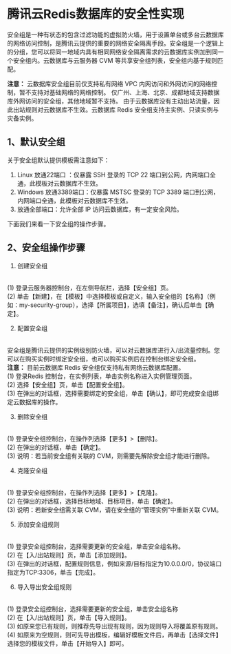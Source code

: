 # 腾讯云Redis数据库的安全性实现
安全组是一种有状态的包含过滤功能的虚拟防火墙，用于设置单台或多台云数据库的网络访问控制，是腾讯云提供的重要的网络安全隔离手段。安全组是一个逻辑上的分组，您可以将同一地域内具有相同网络安全隔离需求的云数据库实例加到同一个安全组内。云数据库与云服务器 CVM 等共享安全组列表，安全组内基于规则匹配。

**注意：** 云数据库安全组目前仅支持私有网络 VPC 内网访问和外网访问的网络控制，暂不支持对基础网络的网络控制。
仅广州、上海、北京、成都地域支持数据库外网访问的安全组，其他地域暂不支持。
由于云数据库没有主动出站流量，因此出站规则对云数据库不生效。云数据库 Redis 安全组支持主实例、只读实例与灾备实例。

## 1、默认安全组
关于安全组默认提供模板需注意如下：
1.	Linux 放通22端口 ：仅暴露 SSH 登录的 TCP 22 端口到公网，内网端口全通，此模板对云数据库不生效。
2.	Windows 放通3389端口：仅暴露 MSTSC 登录的 TCP 3389 端口到公网，内网端口全通，此模板对云数据库不生效。
3.	放通全部端口：允许全部 IP 访问云数据库，有一定安全风险。

下面我们来看一下安全组的操作步骤。

## 2、安全组操作步骤
1.	创建安全组

<br/>(1)	登录云服务器控制台，在左侧导航栏，选择【安全组】页。
<br/>(2)	单击【新建】，在【模板】中选择模板或自定义，输入安全组的【名称】（例如：my-security-group），选择【所属项目】，选填【备注】，确认后单击【确定】。

2.	配置安全组

<br/>安全组是腾讯云提供的实例级别防火墙，可以对云数据库进行入/出流量控制。您可以在购买实例时绑定安全组，也可以购买实例后在控制台绑定安全组。
<br/>**注意：** 目前云数据库 Redis 安全组仅支持私有网络云数据库配置。
<br/>(1)	登录Redis 控制台，在实例列表，单击实例名称进入实例管理页面。
<br/>(2)	选择【安全组】页，单击【配置安全组】。
<br/>(3)	在弹出的对话框，选择需要绑定的安全组，单击【确认】，即可完成安全组绑定云数据库的操作。

3.	删除安全组

<br/>(1)	登录安全组控制台，在操作列选择【更多】>【删除】。
<br/>(2)	在弹出的对话框，单击【确定】。
<br/>(3)	说明：若当前安全组有关联的 CVM，则需要先解除安全组才能进行删除。

4.	克隆安全组

<br/>(1)	登录安全组控制台，在操作列选择【更多】>【克隆】。
<br/>(2)	在弹出的对话框，选择目标地域、目标项目，单击【确定】。
<br/>(3)	说明：若新安全组需关联 CVM，请在安全组的“管理实例”中重新关联 CVM。

5.	添加安全组规则

<br/>(1)	登录安全组控制台，选择需要更新的安全组，单击安全组名称。
<br/>(2)	在【入/出站规则】页，单击【添加规则】。
<br/>(3)	在弹出的对话框，配置规则信息，例如来源/目标指定为10.0.0.0/0，协议端口指定为TCP:3306，单击【完成】。

6.	导入导出安全组规则

<br/>(1)	登录安全组控制台，选择需要更新的安全组，单击安全组名称
<br/>(2)	在【入/出站规则】页，单击【导入规则】。
<br/>(3)	如原来您已有规则，则推荐先导出现有规则，因为规则导入将覆盖原有规则。
<br/>(4)	如原来为空规则，则可先导出模板，编辑好模板文件后，再单击【选择文件】选择您的模板文件，单击【开始导入】即可。
